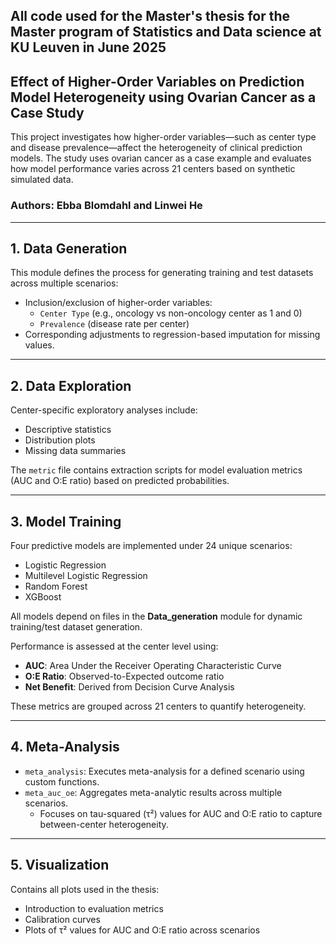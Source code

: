 ## All code used for the Master's thesis for the Master program of Statistics and Data science at KU Leuven in June 2025

## Effect of Higher-Order Variables on Prediction Model Heterogeneity using Ovarian Cancer as a Case Study

This project investigates how higher-order variables—such as center type and disease prevalence—affect the heterogeneity of clinical prediction models. The study uses ovarian cancer as a case example and evaluates how model performance varies across 21 centers based on synthetic simulated data.

### Authors: Ebba Blomdahl and Linwei He

---

## 1. Data Generation

This module defines the process for generating training and test datasets across multiple scenarios:

- Inclusion/exclusion of higher-order variables:
  - `Center Type` (e.g., oncology vs non-oncology center as 1 and 0)
  - `Prevalence` (disease rate per center)
- Corresponding adjustments to regression-based imputation for missing values.

---

## 2. Data Exploration

Center-specific exploratory analyses include:

- Descriptive statistics
- Distribution plots
- Missing data summaries

The `metric` file contains extraction scripts for model evaluation metrics (AUC and O:E ratio) based on predicted probabilities.

---

## 3. Model Training

Four predictive models are implemented under 24 unique scenarios:

- Logistic Regression  
- Multilevel Logistic Regression  
- Random Forest  
- XGBoost  

All models depend on files in the **Data_generation** module for dynamic training/test dataset generation.

Performance is assessed at the center level using:

- **AUC**: Area Under the Receiver Operating Characteristic Curve  
- **O:E Ratio**: Observed-to-Expected outcome ratio  
- **Net Benefit**: Derived from Decision Curve Analysis  

These metrics are grouped across 21 centers to quantify heterogeneity.

---

## 4. Meta-Analysis

- `meta_analysis`: Executes meta-analysis for a defined scenario using custom functions.  
- `meta_auc_oe`: Aggregates meta-analytic results across multiple scenarios.  
  - Focuses on tau-squared (τ²) values for AUC and O:E ratio to capture between-center heterogeneity.

---


## 5. Visualization

Contains all plots used in the thesis:

- Introduction to evaluation metrics  
- Calibration curves  
- Plots of τ² values for AUC and O:E ratio across scenarios  
